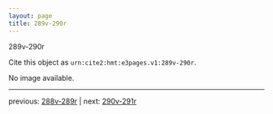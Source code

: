 ```yaml
---
layout: page
title: 289v-290r
---
```


289v-290r

Cite this object as `urn:cite2:hmt:e3pages.v1:289v-290r`.

No image available. 



---

previous: [288v-289r](../288v-289r/) | next: [290v-291r](../290v-291r/)
